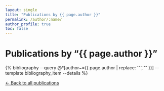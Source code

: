 ```yaml
---
layout: single
title: "Publications by {{ page.author }}"
permalink: /author/:name/
author_profile: true
toc: false
---
```


# Publications by “{{ page.author }}”

{% bibliography --query @*[author~={{ page.author | replace: '"','\"' }}] --template bibliography_item --details %}

<p><a href="{{ '/publications/' | relative_url }}">← Back to all publications</a></p>